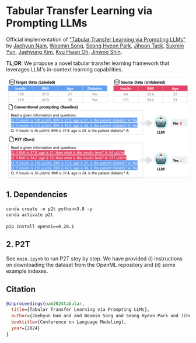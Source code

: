 # Tabular Transfer Learning via Prompting LLMs

Official implementation of ["Tabular Transfer Learning via Prompting LLMs"](https://openreview.net/forum?id=r77CeOBO0L#all) by [Jaehyun Nam](https://jaehyun513.github.io/), [Woomin Song](https://woominsong.github.io/), [Seong Hyeon Park](https://shpark.org/), [Jihoon Tack](https://jihoontack.github.io/), [Sukmin Yun](https://sites.google.com/view/sukmin-yun), [Jaehyung Kim](https://sites.google.com/view/jaehyungkim), [Kyu Hwan Oh](https://www.linkedin.com/in/oh-kyu-hwan-8a16b9282/), [Jinwoo Shin](https://alinlab.kaist.ac.kr/shin.html).

**TL;DR**: We propose a novel tabular transfer learning framework that leverages LLM's in-context learning capabilities.

<p align="center">
    <img src=figure/concept_figure.png width="700"> 
</p>

## 1. Dependencies
```
conda create -n p2t python=3.8 -y
conda activate p2t

pip install openai==0.28.1
```

## 2. P2T
See `main.ipynb` to run P2T stey by step. We have provided (i) instructions on downloading the dataset from the OpenML repository and (ii) some example indexes.

## Citation
```bibtex
@inproceedings{nam2024tabular,
  title={Tabular Transfer Learning via Prompting LLMs},
  author={Jaehyun Nam and and Woomin Song and Seong Hyeon Park and Jihoon Tack and Sukmin Yun and Jaehyung Kim and Kyu Hwan Oh and Jinwoo Shin},
  booktitle={Conference on Language Modeling},
  year={2024}
}
```

